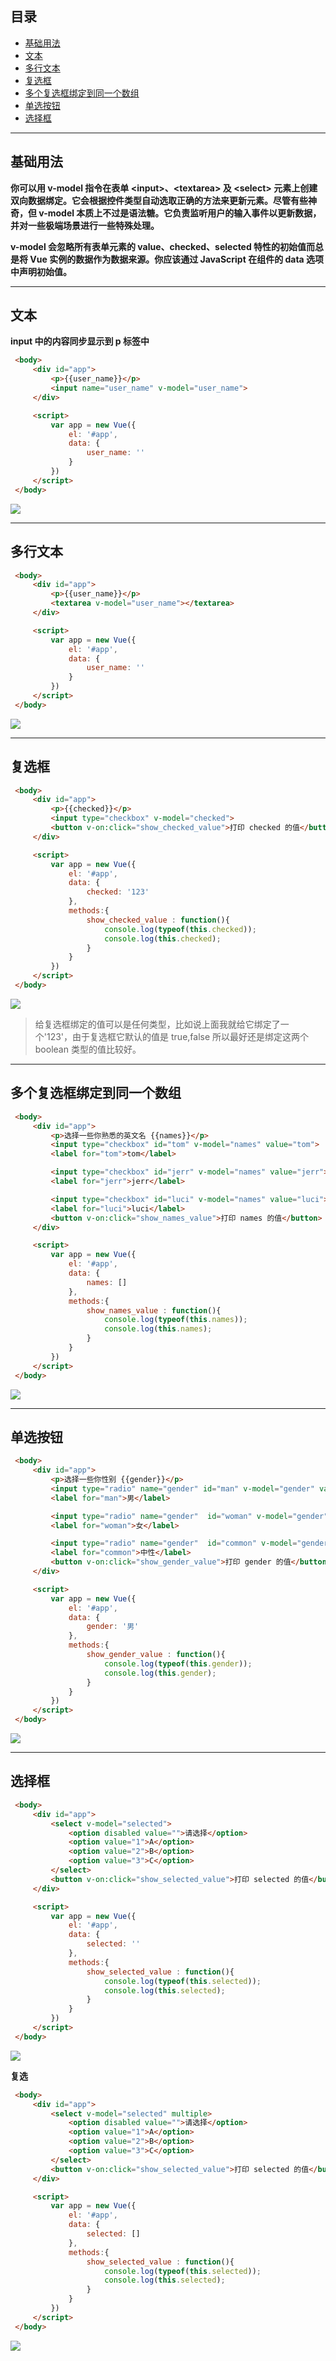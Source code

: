 ## 目录
- [基础用法](#基础用法)
- [文本](#文本)
- [多行文本](#多行文本)
- [复选框](#复选框)
- [多个复选框绑定到同一个数组](#多个复选框绑定到同一个数组)
- [单选按钮](#单选按钮)
- [选择框](#选择框)
---

## 基础用法
   **你可以用 v-model 指令在表单 \<input\>、\<textarea\> 及 \<select\> 元素上创建双向数据绑定。它会根据控件类型自动选取正确的方法来更新元素。尽管有些神奇，但 v-model 本质上不过是语法糖。它负责监听用户的输入事件以更新数据，并对一些极端场景进行一些特殊处理。**

   **v-model 会忽略所有表单元素的 value、checked、selected 特性的初始值而总是将 Vue 实例的数据作为数据来源。你应该通过 JavaScript 在组件的 data 选项中声明初始值。**

   ---

## 文本
   **input 中的内容同步显示到 p 标签中**
   ```html
    <body>
        <div id="app">
            <p>{{user_name}}</p>
            <input name="user_name" v-model="user_name">
        </div>

        <script>
            var app = new Vue({
                el: '#app',
                data: {
                    user_name: ''
                }
            })
        </script>
    </body>
   ```
   <img src="./imgs/9.1.png">

   ---

## 多行文本
   ```html
    <body>
        <div id="app">
            <p>{{user_name}}</p>
            <textarea v-model="user_name"></textarea>
        </div>

        <script>
            var app = new Vue({
                el: '#app',
                data: {
                    user_name: ''
                }
            })
        </script>
    </body>
   ```
   <img src="./imgs/9.2.png">

   ---

## 复选框
   ```html
    <body>
        <div id="app">
            <p>{{checked}}</p>
            <input type="checkbox" v-model="checked">
            <button v-on:click="show_checked_value">打印 checked 的值</button>
        </div>

        <script>
            var app = new Vue({
                el: '#app',
                data: {
                    checked: '123'
                },
                methods:{
                    show_checked_value : function(){
                        console.log(typeof(this.checked));
                        console.log(this.checked);
                    }
                }
            })
        </script>
    </body>
   ```
   <img src="./imgs/9.3.png">

   >给复选框绑定的值可以是任何类型，比如说上面我就给它绑定了一个'123'，由于复选框它默认的值是 true,false 所以最好还是绑定这两个
   boolean 类型的值比较好。

   ---

## 多个复选框绑定到同一个数组
   ```html
    <body>
        <div id="app">
            <p>选择一些你熟悉的英文名 {{names}}</p>
            <input type="checkbox" id="tom" v-model="names" value="tom">
            <label for="tom">tom</label>

            <input type="checkbox" id="jerr" v-model="names" value="jerr">
            <label for="jerr">jerr</label>

            <input type="checkbox" id="luci" v-model="names" value="luci">
            <label for="luci">luci</label>            
            <button v-on:click="show_names_value">打印 names 的值</button>
        </div>

        <script>
            var app = new Vue({
                el: '#app',
                data: {
                    names: []
                },
                methods:{
                    show_names_value : function(){
                        console.log(typeof(this.names));
                        console.log(this.names);
                    }
                }
            })
        </script>
    </body>
   ```
   <img src="./imgs/9.4.png">

   ---

## 单选按钮
   ```html
    <body>
        <div id="app">
            <p>选择一些你性别 {{gender}}</p>
            <input type="radio" name="gender" id="man" v-model="gender" value="男">
            <label for="man">男</label>

            <input type="radio" name="gender"  id="woman" v-model="gender" value="女">
            <label for="woman">女</label>

            <input type="radio" name="gender"  id="common" v-model="gender" value="中性">
            <label for="common">中性</label>            
            <button v-on:click="show_gender_value">打印 gender 的值</button>
        </div>

        <script>
            var app = new Vue({
                el: '#app',
                data: {
                    gender: '男'
                },
                methods:{
                    show_gender_value : function(){
                        console.log(typeof(this.gender));
                        console.log(this.gender);
                    }
                }
            })
        </script>
    </body>
   ```
   <img src="./imgs/9.5.png">

   ---

## 选择框
   ```html
    <body>
        <div id="app">
            <select v-model="selected">
                <option disabled value="">请选择</option>
                <option value="1">A</option>
                <option value="2">B</option>
                <option value="3">C</option>
            </select>       
            <button v-on:click="show_selected_value">打印 selected 的值</button>
        </div>

        <script>
            var app = new Vue({
                el: '#app',
                data: {
                    selected: ''
                },
                methods:{
                    show_selected_value : function(){
                        console.log(typeof(this.selected));
                        console.log(this.selected);
                    }
                }
            })
        </script>
    </body>
   ```
   <img src="./imgs/9.6.png">

   **复选**

   ```html
    <body>
        <div id="app">
            <select v-model="selected" multiple>
                <option disabled value="">请选择</option>
                <option value="1">A</option>
                <option value="2">B</option>
                <option value="3">C</option>
            </select>       
            <button v-on:click="show_selected_value">打印 selected 的值</button>
        </div>

        <script>
            var app = new Vue({
                el: '#app',
                data: {
                    selected: []
                },
                methods:{
                    show_selected_value : function(){
                        console.log(typeof(this.selected));
                        console.log(this.selected);
                    }
                }
            })
        </script>
    </body>
   ```
   
   <img src="imgs/9.7.png">











